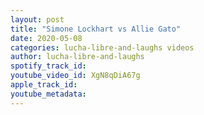 ```yaml
---
layout: post
title: "Simone Lockhart vs Allie Gato"
date: 2020-05-08
categories: lucha-libre-and-laughs videos
author: lucha-libre-and-laughs
spotify_track_id: 
youtube_video_id: XgN8qDiA67g
apple_track_id: 
youtube_metadata: 
---
```

